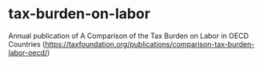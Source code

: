 # tax-burden-on-labor
Annual publication of A Comparison of the Tax Burden on Labor in OECD Countries (https://taxfoundation.org/publications/comparison-tax-burden-labor-oecd/)
